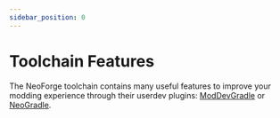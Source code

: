 ```yaml
---
sidebar_position: 0
---
```


# Toolchain Features

The NeoForge toolchain contains many useful features to improve your modding experience through their userdev plugins: [ModDevGradle][mdg] or [NeoGradle][ng].

[mdg]: plugins/mdg/index.md
[ng]: plugins/ng/index.md

